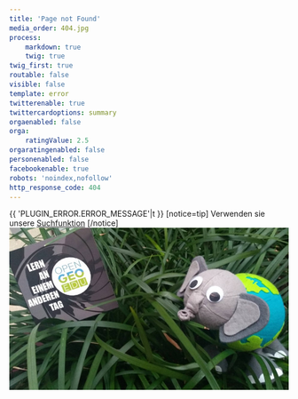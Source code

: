 ```yaml
---
title: 'Page not Found'
media_order: 404.jpg
process:
    markdown: true
    twig: true
twig_first: true
routable: false
visible: false
template: error
twitterenable: true
twittercardoptions: summary
orgaenabled: false
orga:
    ratingValue: 2.5
orgaratingenabled: false
personenabled: false
facebookenable: true
robots: 'noindex,nofollow'
http_response_code: 404
---
```


{{ 'PLUGIN_ERROR.ERROR_MESSAGE'|t }}
[notice=tip]
Verwenden sie unsere [Suchfunktion](https://learn.opengeoedu.de/tntsearch)
[/notice]
![](404.jpg)